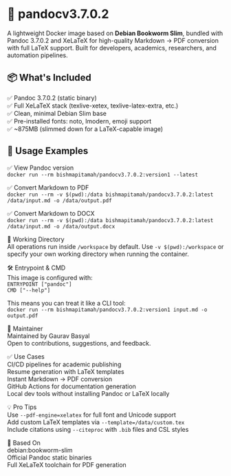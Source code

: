 # 🐳 pandocv3.7.0.2

A lightweight Docker image based on **Debian Bookworm Slim**, bundled with Pandoc 3.7.0.2 and XeLaTeX for high-quality Markdown → PDF conversion with full LaTeX support. Built for developers, academics, researchers, and automation pipelines.

## 📦 What's Included

✅ Pandoc 3.7.0.2 (static binary)  
✅ Full XeLaTeX stack (texlive-xetex, texlive-latex-extra, etc.)  
✅ Clean, minimal Debian Slim base  
✅ Pre-installed fonts: noto, lmodern, emoji support  
✅ ~875MB (slimmed down for a LaTeX-capable image)

## 🚀 Usage Examples

✅ View Pandoc version  
`docker run --rm bishmapitamah/pandocv3.7.0.2:version1 --latest`

✅ Convert Markdown to PDF  
`docker run --rm -v $(pwd):/data bishmapitamah/pandocv3.7.0.2:latest /data/input.md -o /data/output.pdf`

✅ Convert Markdown to DOCX  
`docker run --rm -v $(pwd):/data bishmapitamah/pandocv3.7.0.2:latest /data/input.md -o /data/output.docx`

📁 Working Directory  
All operations run inside `/workspace` by default. Use `-v $(pwd):/workspace` or specify your own working directory when running the container.

🛠️ Entrypoint & CMD  
This image is configured with:  
`ENTRYPOINT ["pandoc"]`  
`CMD ["--help"]`

This means you can treat it like a CLI tool:  
`docker run --rm bishmapitamah/pandocv3.7.0.2:version1 input.md -o output.pdf`

📧 Maintainer  
Maintained by Gaurav Basyal  
Open to contributions, suggestions, and feedback.

✅ Use Cases  
CI/CD pipelines for academic publishing  
Resume generation with LaTeX templates  
Instant Markdown → PDF conversion  
GitHub Actions for documentation generation  
Local dev tools without installing Pandoc or LaTeX locally

💡 Pro Tips  
Use `--pdf-engine=xelatex` for full font and Unicode support  
Add custom LaTeX templates via `--template=/data/custom.tex`  
Include citations using `--citeproc` with `.bib` files and CSL styles

🐧 Based On  
debian:bookworm-slim  
Official Pandoc static binaries  
Full XeLaTeX toolchain for PDF generation
